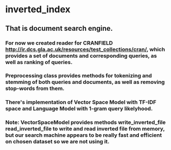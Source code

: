 # inverted_index
## That is document search engine.
### For now we created reader for CRANFIELD http://ir.dcs.gla.ac.uk/resources/test_collections/cran/, which provides a set of documents and corresponding queries, as well as ranking of queries.
### Preprocessing class provides methods for tokenizing and stemming of both queries and documents, as well as removing stop-words from them.
### There's implementation of Vector Space Model with TF-IDF space and Language Model with 1-gram query likelyhood. 
### Note: VectorSpaceModel provides methods write_inverted_file read_inverted_file to write and read inverted file from memory, but our search machine appears to be really fast and efficient on chosen dataset so we are not using it.
